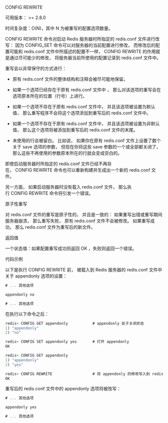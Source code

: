 CONFIG REWRITE

可用版本： >= 2.8.0

时间复杂度：O(N)，其中 N 为被重写的配置选项数量。

CONFIG REWRITE 命令对启动 Redis 服务器时所指定的 redis.conf 文件进行改写： 因为 CONFIG_SET 命令可以对服务器的当前配置进行修改， 而修改后的配置可能和 redis.conf 文件中所描述的配置不一样， CONFIG REWRITE 的作用就是通过尽可能少的修改， 将服务器当前所使用的配置记录到 redis.conf 文件中。

重写会以非常保守的方式进行：

- 原有 redis.conf 文件的整体结构和注释会被尽可能地保留。

- 如果一个选项已经存在于原有 redis.conf 文件中 ， 那么对该选项的重写会在选项原本所在的位置（行号）上进行。

- 如果一个选项不存在于原有 redis.conf 文件中， 并且该选项被设置为默认值， 那么重写程序不会将这个选项添加到重写后的 redis.conf 文件中。

- 如果一个选项不存在于原有 redis.conf 文件中， 并且该选项被设置为非默认值， 那么这个选项将被添加到重写后的 redis.conf 文件的末尾。

- 未使用的行会被留白。 比如说， 如果你在原有 redis.conf 文件上设置了数个关于 save 选项的参数， 但现在你将这些 save 参数的一个或全部都关闭了， 那么这些不再使用的参数原本所在的行就会变成空白的。

即使启动服务器时所指定的 redis.conf 文件已经不再存在， CONFIG REWRITE 命令也可以重新构建并生成出一个新的 redis.conf 文件。

另一方面， 如果启动服务器时没有载入 redis.conf 文件， 那么执行 CONFIG REWRITE 命令将引发一个错误。

原子性重写

对 redis.conf 文件的重写是原子性的， 并且是一致的： 如果重写出错或重写期间服务器崩溃， 那么重写失败， 原有 redis.conf 文件不会被修改。 如果重写成功， 那么 redis.conf 文件为重写后的新文件。

返回值

一个状态值：如果配置重写成功则返回 OK ，失败则返回一个错误。

代码示例

以下是执行 CONFIG REWRITE 前， 被载入到 Redis 服务器的 redis.conf 文件中关于 appendonly 选项的设置：

```javascript
# ... 其他选项

appendonly no

# ... 其他选项
```

在执行以下命令之后：

```javascript
redis> CONFIG GET appendonly           # appendonly 处于关闭状态
1) "appendonly"
2) "no"

redis> CONFIG SET appendonly yes       # 打开 appendonly
OK

redis> CONFIG GET appendonly
1) "appendonly"
2) "yes"

redis> CONFIG REWRITE                  # 将 appendonly 的修改写入到 redis.conf 中
OK
```

重写后的 redis.conf 文件中的 appendonly 选项将被改写：

```javascript
# ... 其他选项

appendonly yes

# ... 其他选项

```

